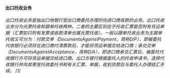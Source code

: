 #### 出口托收业务
###### 出口托收业务是指出口地银行受出口商委托办理的向进口商收款的业务。出口托收业务分为光票托收和跟单托收两种。二者的主要区别在于托收汇票是否附有货运单据（汇票如只附有发票或收款清单也属光票托收）。一般以跟单托收业务为主跟单托收又可分为：付款交单（DocumentsAgainstPayment，简称D/P），即被委托代收银行必须将在进口商付清票款后，才能将货运单据交给进口商；承兑交单（DocumentsAgainstAcceptance，简称D/A），即进口商承兑汇票后，被委托代收银行方可将货运单据交给进口商。出口方银行根据委托人的托收申请书，选择代收银行并向其寄发托收委托书和有关汇票、单据，收到货款后与委托人办理结汇手续。 [1] 
